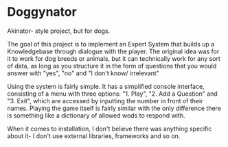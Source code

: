 # Doggynator
Akinator- style project, but for dogs.

The goal of this project is to implement an Expert System that builds up a Knowledgebase through dialogue with the player. The original idea was for it to work for dog breeds or animals, but it can technically work for any sort of data, as long as you structure it in the form of questions that you would answer with "yes", "no" and "I don't know/ irrelevant"

Using the system is fairly simple. It has a simplified console interface, consisting of a menu with three options: "1. Play", "2. Add a Question" and "3. Exit", which are accessed by inputting the number in front of their names. Playing the game itself is fairly similar with the only difference there is something like a dictionary of allowed wods to respond with.

When it comes to installation, I don't believe there was anything specific about it- I don't use external libraries, frameworks and so on.
